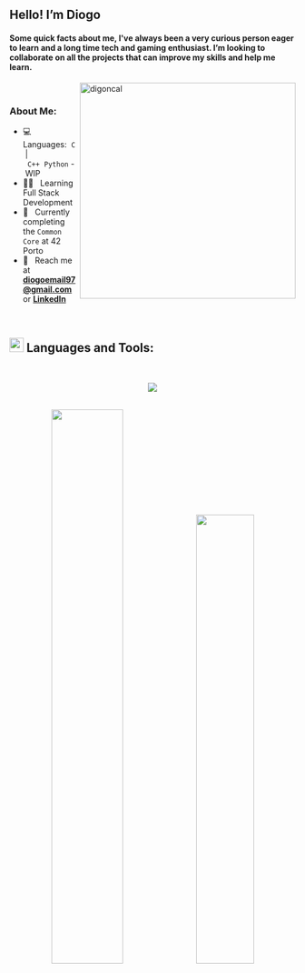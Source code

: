 ## Hello! I’m Diogo
<h4 align="left">Some quick facts about me, I've always been a very curious person eager to learn and a long time tech and gaming enthusiast.
I’m looking to collaborate on all the projects that can improve my skills and help me learn.</h4>

<img align="right" alt="digoncal" width="380" src="https://badge.mediaplus.ma/darkblue/digoncal?1337Badge=off&UM6P=off">
<br>

### About Me:
- 💻 &nbsp; Languages:&nbsp;&nbsp;`C`&nbsp;&nbsp;|&nbsp;&nbsp;`C++`&nbsp;&nbsp;`Python`&nbsp;-&nbsp;WIP
- 👨‍💻 &nbsp; Learning Full Stack Development
- 🧠 &nbsp; Currently completing the `Common Core` at 42 Porto
- 📩 &nbsp; Reach me at **diogoemail97@gmail.com** or [**LinkedIn**](https://www.linkedin.com/in/diogo-gsilva/)

<br>

## <img src="https://media2.giphy.com/media/QssGEmpkyEOhBCb7e1/giphy.gif?cid=ecf05e47a0n3gi1bfqntqmob8g9aid1oyj2wr3ds3mg700bl&rid=giphy.gif" width ="25"><b> Languages and Tools:
<br>
<p align="left">
  <a href="https://skillicons.dev">
<p align="center">
    <img src="https://skillicons.dev/icons?i=c,cpp,python,git,github,bash,linux,vim,vscode,idea ,ps,sketchup,markdown,wordpress" />
  </a>
</p>
<br>
<div align="center">
<img width="50%" src="https://github-readme-stats.vercel.app/api?username=diocode&show_icons=true&theme=transparent&text_color=FFFFFF&hide_border=true&count_private=true">&nbsp;<img width="45%" src="https://github-readme-stats.vercel.app/api/top-langs/?username=diocode&theme=transparent&hide_border=true&text_color=FFFFFF&layout=compact">
</div>
